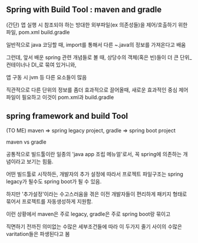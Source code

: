 ## Spring with Build Tool : maven and gradle

(간단) 앱 실행 시 참조되야 하는 방대한 외부파일(ex 의존성들)을 제어/호출하기 위한 파일, pom.xml build.gradle

일반적으로 java 코딩할 때, import를 통해서 다른 ~.java의 정보를 가져온다고 배움

그런데, 앞서 배운 spring 관련 개념들로 볼 때, 상당수의 객체(혹은 빈)들이 더 큰 단위_컨테이너나 DI_로 묶여 있거니와,

앱 구동 시 jvm 등 다른 요소들이 많음

직관적으로 다른 단위의 정보를 좀더 효과적으로 끌어올때, 새로운 효과적인 중심 제어파일이 필요하고 이것이 pom.xml과 build.gradle

## spring framework and build Tool
(TO ME) maven => spring legacy project, gradle => spring boot project

maven vs gradle

공통적으로 빌드툴이란 일종의 'java app 조립 메뉴얼'로서, 꼭 spring에 의존하는 개념이라고 보기는 힘듦.

어떤 빌드툴로 시작하든, 개발자의 추가 설정에 따라서 프로젝트 파일구조는 spring legacy가 될수도 spring boot가 될 수 있음.

하지만 '추가설정'이라는 수고스러움을 겪은 이전 개발자들이 편리하게 패키지 형태로 묶어서 프로젝트를 자동생성하게 지원함. 

이런 상황에서 maven은 주로 legacy, gradle은 주로 spring boot랑 묶이고

직면하기 전까진 의미없는 수많은 세부조건들에 따라 이 두가지 줄기 사이의 수많은 varitation들은 파생된다고 봄

